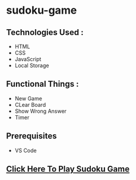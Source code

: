 # sudoku-game
 







## Technologies Used :
* HTML
* CSS
* JavaScript
* Local Storage 


## Functional Things :
* New Game
* CLear Board
* Show Wrong Answer
* Timer






## Prerequisites 
* VS Code



## [Click Here To Play Sudoku Game](https://vibrant-mcnulty-c4100a.netlify.app)






<!-- # shop4reebok
  <h1> Clone of https://shop4reebok.com/</h1>
  <h1> Home Page </h1>
  <img src="https://miro.medium.com/max/2000/1*1Al0VsE3GOw-5aiNNBEFAw.png"  title="hover text">
    <h1> Home Page </h1>
  <img src="https://miro.medium.com/max/2732/1*CGYhvN0WqUg3NFJWc40Ztw.png" alt="accessibility text">
    <h1> shows all item </h1>
   <img src="https://miro.medium.com/max/2732/1*6XRasN3d7k5YYYPuJuUI4A.png"  title="hover text">
     <h1> cart page </h1>
  <img src="https://miro.medium.com/max/2732/1*aKixjrOoj6j_613uA40XOg.png"  alt="accessibility text">
    <h1> billing  page </h1>
   <img src="https://miro.medium.com/max/2732/1*i0KC2I_X9HzLBfS0Kr23Ew.png"  title="hover text">
     <h1> paymrnt page page </h1>
  <img src="https://miro.medium.com/max/1400/1*yDLi7UTkrUgRDnwNnJfznQ.png" alt="accessibility text">

 -->
